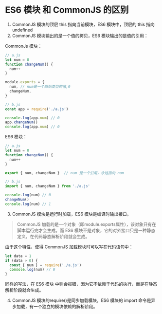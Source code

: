 # ES6 模块 和 CommonJS 的区别

1. CommonJS 模块的顶层 this 指向当前模块，ES6 模块中，顶层的 this 指向 undefined
2. CommonJS 模块输出的是一个值的拷贝，ES6 模块输出的是值的引用：

CommonJs 模块：
```javascript
// a.js
let num = 0
function changeNum() {
  num++
}

module.exports = {
  num, // num是一个原始类型的值,0
  changeNum,
}
```
```javascript
// b.js
const app = require('./a.js')

console.log(app.num) // 0
app.changeNum()
console.log(app.num) // 0
```

ES6 模块：
```javascript
// a.js
let num = 0
function changeNum() {
  num++
}

export { num, changeNum }  // num 是一个引用，永远指向 num
```

```javascript
// b.js
import { num, changeNum } from './a.js'

console.log(num) // 0
changeNum()
console.log(num) // 1
```

3. CommonJS 模块是运行时加载，ES6 模块是编译时输出接口。
> CommonJS 加载的是一个对象（即module.exports属性），该对象只有在脚本运行完才会生成。而 ES6
> 模块不是对象，它的对外接口只是一种静态定义，在代码静态解析阶段就会生成。

由于这个特性，使得 CommonJS 加载模块时可以写在代码语句中：

```javascript
let data = 1
if (data > 0) {
  const { num } = require('./a.js')
  console.log(num) // 0
}
```
同样的写法，在 ES6 模块 中则会报错，因为它不依赖于代码的执行，而是在静态解析阶段就会生成。

4. CommonJS 模块的require()是同步加载模块，ES6 模块的 import 命令是异步加载，有一个独立的模块依赖的解析阶段。